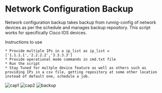 # Network Configuration Backup
Network configuration backup takes backup from runnig-config of network devices as per the schedule and manages backup repository. This script works for specifically Cisco IOS devices.

  Instructions to use
  
    * Provide multiple IPs in a ip_list as ip_list =  ['1.1.1.1','2.2.2.2','3.3.3.3']
    * Provide operational mode commands in cmd.txt file
    * Run the script
    * Stay Tuned for multple device feature as well as others such as providing IPs in a csv file, getting repository at some other location instead of default one, schedule a job.
    
 
 ![cap1](https://user-images.githubusercontent.com/63805419/125161844-409e4d80-e1a2-11eb-9c09-62d86a32f81b.PNG)
 ![cap2](https://user-images.githubusercontent.com/63805419/125161846-4136e400-e1a2-11eb-8b2d-a86ef97fddad.PNG)
 ![backup](https://user-images.githubusercontent.com/63805419/126487162-82358dcc-2006-4abe-a53c-192c8fd5e225.PNG)
